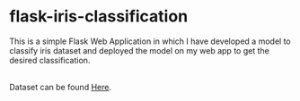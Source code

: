 # flask-iris-classification

This is a simple Flask Web Application in which I have developed a model to classify iris dataset and deployed the model on my web app to get the desired classification.

<br>
Dataset can be found <a href="https://www.kaggle.com/uciml/iris">Here</a>.
